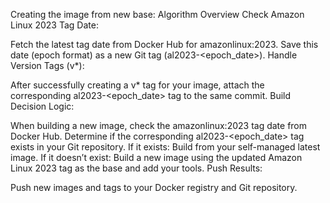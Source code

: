 Creating the image from new base: Algorithm Overview
Check Amazon Linux 2023 Tag Date:

Fetch the latest tag date from Docker Hub for amazonlinux:2023.
Save this date (epoch format) as a new Git tag (al2023-<epoch_date>).
Handle Version Tags (v*):

After successfully creating a v* tag for your image, attach the corresponding al2023-<epoch_date> tag to the same commit.
Build Decision Logic:

When building a new image, check the amazonlinux:2023 tag date from Docker Hub.
Determine if the corresponding al2023-<epoch_date> tag exists in your Git repository.
If it exists: Build from your self-managed latest image.
If it doesn’t exist: Build a new image using the updated Amazon Linux 2023 tag as the base and add your tools.
Push Results:

Push new images and tags to your Docker registry and Git repository.
